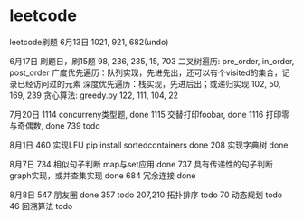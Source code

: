 # leetcode
leetcode刷题
6月13日
    1021, 921, 682(undo)

6月17日 刷题日，刷15题
    98, 236, 235, 15, 703
    二叉树遍历: pre_order, in_order, post_order
    广度优先遍历：队列实现，先进先出，还可以有个visited的集合，记录已经访问过的元素
    深度优先遍历：栈实现，先进后出；或递归实现
    102, 50, 169, 239
    贪心算法: greedy.py
    122, 111, 104, 22

7月20日
    1114 concurreny类型题, done
    1115 交替打印foobar, done
    1116 打印零与奇偶数, done
    739 todo

8月1日
    460 实现LFU pip install sortedcontainers done
    208 实现字典树 done

8月7日
    734 相似句子判断 map与set应用 done
    737 具有传递性的句子判断 graph实现，或并查集实现 done
    684 冗余连接 done

8月8日
    547 朋友圈 done
    357 todo
    207,210 拓扑排序 todo
    70 动态规划 todo
    46 回溯算法 todo





